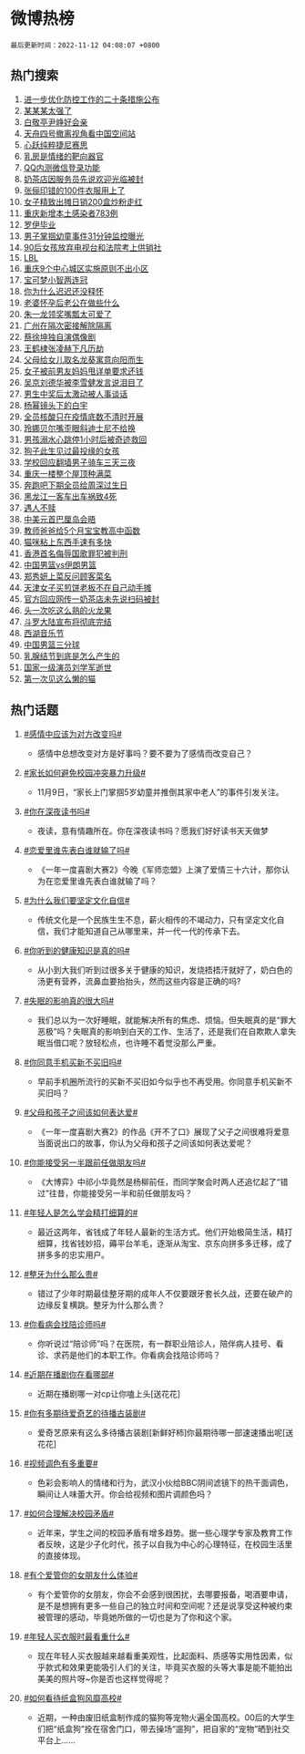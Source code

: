 # 微博热榜

`最后更新时间：2022-11-12 04:08:07 +0800`

## 热门搜索

1. [进一步优化防控工作的二十条措施公布](https://m.weibo.cn/search?containerid=100103type%3D1%26t%3D10%26q%3D%23%E8%BF%9B%E4%B8%80%E6%AD%A5%E4%BC%98%E5%8C%96%E9%98%B2%E6%8E%A7%E5%B7%A5%E4%BD%9C%E7%9A%84%E4%BA%8C%E5%8D%81%E6%9D%A1%E6%8E%AA%E6%96%BD%E5%85%AC%E5%B8%83%23&stream_entry_id=51&isnewpage=1&extparam=seat%3D1%26c_type%3D51%26filter_type%3Drealtimehot%26pos%3D0%26cate%3D10103%26dgr%3D0%26display_time%3D1668197285%26pre_seqid%3D1668197285807024153131&luicode=10000011&lfid=106003type%253D25%2526t%253D3%2526disable_hot%253D1%2526filter_type%253Drealtimehot)
1. [某某某太强了](https://m.weibo.cn/search?containerid=100103type%3D1%26t%3D10%26q%3D%23%E6%9F%90%E6%9F%90%E6%9F%90%E5%A4%AA%E5%BC%BA%E4%BA%86%23&stream_entry_id=31&isnewpage=1&extparam=seat%3D1%26realpos%3D1%26filter_type%3Drealtimehot%26pos%3D0%26c_type%3D31%26flag%3D2%26dgr%3D0%26q%3D%2523%25E6%259F%2590%25E6%259F%2590%25E6%259F%2590%25E5%25A4%25AA%25E5%25BC%25BA%25E4%25BA%2586%2523%26band_rank%3D1%26cate%3D5001%26lcate%3D5001%26display_time%3D1668197285%26pre_seqid%3D1668197285807024153131&luicode=10000011&lfid=106003type%253D25%2526t%253D3%2526disable_hot%253D1%2526filter_type%253Drealtimehot)
1. [白敬亭尹峥好会亲](https://m.weibo.cn/search?containerid=100103type%3D1%26t%3D10%26q%3D%23%E7%99%BD%E6%95%AC%E4%BA%AD%E5%B0%B9%E5%B3%A5%E5%A5%BD%E4%BC%9A%E4%BA%B2%23&stream_entry_id=31&isnewpage=1&extparam=seat%3D1%26realpos%3D2%26filter_type%3Drealtimehot%26pos%3D1%26c_type%3D31%26flag%3D0%26dgr%3D0%26q%3D%2523%25E7%2599%25BD%25E6%2595%25AC%25E4%25BA%25AD%25E5%25B0%25B9%25E5%25B3%25A5%25E5%25A5%25BD%25E4%25BC%259A%25E4%25BA%25B2%2523%26band_rank%3D2%26cate%3D5001%26lcate%3D5001%26display_time%3D1668197285%26pre_seqid%3D1668197285807024153131&luicode=10000011&lfid=106003type%253D25%2526t%253D3%2526disable_hot%253D1%2526filter_type%253Drealtimehot)
1. [天舟四号撤离视角看中国空间站](https://m.weibo.cn/search?containerid=100103type%3D1%26t%3D10%26q%3D%23%E5%A4%A9%E8%88%9F%E5%9B%9B%E5%8F%B7%E6%92%A4%E7%A6%BB%E8%A7%86%E8%A7%92%E7%9C%8B%E4%B8%AD%E5%9B%BD%E7%A9%BA%E9%97%B4%E7%AB%99%23&stream_entry_id=31&isnewpage=1&extparam=seat%3D1%26realpos%3D3%26filter_type%3Drealtimehot%26pos%3D2%26c_type%3D31%26flag%3D0%26dgr%3D0%26q%3D%2523%25E5%25A4%25A9%25E8%2588%259F%25E5%259B%259B%25E5%258F%25B7%25E6%2592%25A4%25E7%25A6%25BB%25E8%25A7%2586%25E8%25A7%2592%25E7%259C%258B%25E4%25B8%25AD%25E5%259B%25BD%25E7%25A9%25BA%25E9%2597%25B4%25E7%25AB%2599%2523%26band_rank%3D3%26cate%3D5001%26lcate%3D5001%26display_time%3D1668197285%26pre_seqid%3D1668197285807024153131&luicode=10000011&lfid=106003type%253D25%2526t%253D3%2526disable_hot%253D1%2526filter_type%253Drealtimehot)
1. [心跃纯粹捷尼赛思](https://m.weibo.cn/search?containerid=100103type%3D1%26t%3D10%26q%3D%23%E5%BF%83%E8%B7%83%E7%BA%AF%E7%B2%B9%E6%8D%B7%E5%B0%BC%E8%B5%9B%E6%80%9D%23&stream_entry_id=31&isnewpage=1&extparam=seat%3D1%26filter_type%3Drealtimehot%26topic_ad%3D1%26pos%3D3%26c_type%3D31%26dgr%3D0%26adid%3D171884%26q%3D%2523%25E5%25BF%2583%25E8%25B7%2583%25E7%25BA%25AF%25E7%25B2%25B9%25E6%258D%25B7%25E5%25B0%25BC%25E8%25B5%259B%25E6%2580%259D%2523%26band_rank%3D4%26cate%3D5001%26lcate%3D5001%26display_time%3D1668197285%26pre_seqid%3D1668197285807024153131&luicode=10000011&lfid=106003type%253D25%2526t%253D3%2526disable_hot%253D1%2526filter_type%253Drealtimehot)
1. [乳房是情绪的靶向器官](https://m.weibo.cn/search?containerid=100103type%3D1%26t%3D10%26q%3D%23%E4%B9%B3%E6%88%BF%E6%98%AF%E6%83%85%E7%BB%AA%E7%9A%84%E9%9D%B6%E5%90%91%E5%99%A8%E5%AE%98%23&stream_entry_id=31&isnewpage=1&extparam=seat%3D1%26realpos%3D4%26filter_type%3Drealtimehot%26pos%3D4%26c_type%3D31%26flag%3D0%26dgr%3D0%26q%3D%2523%25E4%25B9%25B3%25E6%2588%25BF%25E6%2598%25AF%25E6%2583%2585%25E7%25BB%25AA%25E7%259A%2584%25E9%259D%25B6%25E5%2590%2591%25E5%2599%25A8%25E5%25AE%2598%2523%26band_rank%3D4%26cate%3D5001%26lcate%3D5001%26display_time%3D1668197285%26pre_seqid%3D1668197285807024153131&luicode=10000011&lfid=106003type%253D25%2526t%253D3%2526disable_hot%253D1%2526filter_type%253Drealtimehot)
1. [QQ内测微信登录功能](https://m.weibo.cn/search?containerid=100103type%3D1%26t%3D10%26q%3D%23QQ%E5%86%85%E6%B5%8B%E5%BE%AE%E4%BF%A1%E7%99%BB%E5%BD%95%E5%8A%9F%E8%83%BD%23&stream_entry_id=31&isnewpage=1&extparam=seat%3D1%26realpos%3D5%26filter_type%3Drealtimehot%26pos%3D5%26c_type%3D31%26flag%3D0%26dgr%3D0%26q%3D%2523QQ%25E5%2586%2585%25E6%25B5%258B%25E5%25BE%25AE%25E4%25BF%25A1%25E7%2599%25BB%25E5%25BD%2595%25E5%258A%259F%25E8%2583%25BD%2523%26band_rank%3D5%26cate%3D5001%26lcate%3D5001%26display_time%3D1668197285%26pre_seqid%3D1668197285807024153131&luicode=10000011&lfid=106003type%253D25%2526t%253D3%2526disable_hot%253D1%2526filter_type%253Drealtimehot)
1. [奶茶店因服务员先说欢迎光临被封](https://m.weibo.cn/search?containerid=100103type%3D1%26t%3D10%26q%3D%23%E5%A5%B6%E8%8C%B6%E5%BA%97%E5%9B%A0%E6%9C%8D%E5%8A%A1%E5%91%98%E5%85%88%E8%AF%B4%E6%AC%A2%E8%BF%8E%E5%85%89%E4%B8%B4%E8%A2%AB%E5%B0%81%23&stream_entry_id=31&isnewpage=1&extparam=seat%3D1%26realpos%3D6%26filter_type%3Drealtimehot%26pos%3D6%26c_type%3D31%26flag%3D16%26dgr%3D0%26q%3D%2523%25E5%25A5%25B6%25E8%258C%25B6%25E5%25BA%2597%25E5%259B%25A0%25E6%259C%258D%25E5%258A%25A1%25E5%2591%2598%25E5%2585%2588%25E8%25AF%25B4%25E6%25AC%25A2%25E8%25BF%258E%25E5%2585%2589%25E4%25B8%25B4%25E8%25A2%25AB%25E5%25B0%2581%2523%26band_rank%3D6%26cate%3D5001%26lcate%3D5001%26display_time%3D1668197285%26pre_seqid%3D1668197285807024153131&luicode=10000011&lfid=106003type%253D25%2526t%253D3%2526disable_hot%253D1%2526filter_type%253Drealtimehot)
1. [张俪印错的100件衣服用上了](https://m.weibo.cn/search?containerid=100103type%3D1%26t%3D10%26q%3D%23%E5%BC%A0%E4%BF%AA%E5%8D%B0%E9%94%99%E7%9A%84100%E4%BB%B6%E8%A1%A3%E6%9C%8D%E7%94%A8%E4%B8%8A%E4%BA%86%23&stream_entry_id=31&isnewpage=1&extparam=seat%3D1%26realpos%3D7%26filter_type%3Drealtimehot%26pos%3D7%26c_type%3D31%26flag%3D0%26dgr%3D0%26q%3D%2523%25E5%25BC%25A0%25E4%25BF%25AA%25E5%258D%25B0%25E9%2594%2599%25E7%259A%2584100%25E4%25BB%25B6%25E8%25A1%25A3%25E6%259C%258D%25E7%2594%25A8%25E4%25B8%258A%25E4%25BA%2586%2523%26band_rank%3D7%26cate%3D5001%26lcate%3D5001%26display_time%3D1668197285%26pre_seqid%3D1668197285807024153131&luicode=10000011&lfid=106003type%253D25%2526t%253D3%2526disable_hot%253D1%2526filter_type%253Drealtimehot)
1. [女子精致出摊日销200盒炒粉走红](https://m.weibo.cn/search?containerid=100103type%3D1%26t%3D10%26q%3D%23%E5%A5%B3%E5%AD%90%E7%B2%BE%E8%87%B4%E5%87%BA%E6%91%8A%E6%97%A5%E9%94%80200%E7%9B%92%E7%82%92%E7%B2%89%E8%B5%B0%E7%BA%A2%23&stream_entry_id=31&isnewpage=1&extparam=seat%3D1%26realpos%3D8%26filter_type%3Drealtimehot%26pos%3D8%26c_type%3D31%26flag%3D0%26dgr%3D0%26q%3D%2523%25E5%25A5%25B3%25E5%25AD%2590%25E7%25B2%25BE%25E8%2587%25B4%25E5%2587%25BA%25E6%2591%258A%25E6%2597%25A5%25E9%2594%2580200%25E7%259B%2592%25E7%2582%2592%25E7%25B2%2589%25E8%25B5%25B0%25E7%25BA%25A2%2523%26band_rank%3D8%26cate%3D5001%26lcate%3D5001%26display_time%3D1668197285%26pre_seqid%3D1668197285807024153131&luicode=10000011&lfid=106003type%253D25%2526t%253D3%2526disable_hot%253D1%2526filter_type%253Drealtimehot)
1. [重庆新增本土感染者783例](https://m.weibo.cn/search?containerid=100103type%3D1%26t%3D10%26q%3D%23%E9%87%8D%E5%BA%86%E6%96%B0%E5%A2%9E%E6%9C%AC%E5%9C%9F%E6%84%9F%E6%9F%93%E8%80%85783%E4%BE%8B%23&stream_entry_id=31&isnewpage=1&extparam=seat%3D1%26realpos%3D9%26filter_type%3Drealtimehot%26pos%3D9%26c_type%3D31%26flag%3D0%26dgr%3D0%26q%3D%2523%25E9%2587%258D%25E5%25BA%2586%25E6%2596%25B0%25E5%25A2%259E%25E6%259C%25AC%25E5%259C%259F%25E6%2584%259F%25E6%259F%2593%25E8%2580%2585783%25E4%25BE%258B%2523%26band_rank%3D9%26cate%3D5001%26lcate%3D5001%26display_time%3D1668197285%26pre_seqid%3D1668197285807024153131&luicode=10000011&lfid=106003type%253D25%2526t%253D3%2526disable_hot%253D1%2526filter_type%253Drealtimehot)
1. [罗伊毕业](https://m.weibo.cn/search?containerid=100103type%3D1%26t%3D10%26q%3D%E7%BD%97%E4%BC%8A%E6%AF%95%E4%B8%9A&stream_entry_id=31&isnewpage=1&extparam=seat%3D1%26realpos%3D10%26filter_type%3Drealtimehot%26pos%3D10%26c_type%3D31%26flag%3D0%26dgr%3D0%26q%3D%25E7%25BD%2597%25E4%25BC%258A%25E6%25AF%2595%25E4%25B8%259A%26band_rank%3D10%26cate%3D5001%26lcate%3D5001%26display_time%3D1668197285%26pre_seqid%3D1668197285807024153131&luicode=10000011&lfid=106003type%253D25%2526t%253D3%2526disable_hot%253D1%2526filter_type%253Drealtimehot)
1. [男子掌掴幼童事件31分钟监控曝光](https://m.weibo.cn/search?containerid=100103type%3D1%26t%3D10%26q%3D%23%E7%94%B7%E5%AD%90%E6%8E%8C%E6%8E%B4%E5%B9%BC%E7%AB%A5%E4%BA%8B%E4%BB%B631%E5%88%86%E9%92%9F%E7%9B%91%E6%8E%A7%E6%9B%9D%E5%85%89%23&stream_entry_id=31&isnewpage=1&extparam=seat%3D1%26realpos%3D11%26filter_type%3Drealtimehot%26pos%3D11%26c_type%3D31%26flag%3D0%26dgr%3D0%26q%3D%2523%25E7%2594%25B7%25E5%25AD%2590%25E6%258E%258C%25E6%258E%25B4%25E5%25B9%25BC%25E7%25AB%25A5%25E4%25BA%258B%25E4%25BB%25B631%25E5%2588%2586%25E9%2592%259F%25E7%259B%2591%25E6%258E%25A7%25E6%259B%259D%25E5%2585%2589%2523%26band_rank%3D11%26cate%3D5001%26lcate%3D5001%26display_time%3D1668197285%26pre_seqid%3D1668197285807024153131&luicode=10000011&lfid=106003type%253D25%2526t%253D3%2526disable_hot%253D1%2526filter_type%253Drealtimehot)
1. [90后女孩放弃电视台和法院考上供销社](https://m.weibo.cn/search?containerid=100103type%3D1%26t%3D10%26q%3D%2390%E5%90%8E%E5%A5%B3%E5%AD%A9%E6%94%BE%E5%BC%83%E7%94%B5%E8%A7%86%E5%8F%B0%E5%92%8C%E6%B3%95%E9%99%A2%E8%80%83%E4%B8%8A%E4%BE%9B%E9%94%80%E7%A4%BE%23&stream_entry_id=31&isnewpage=1&extparam=seat%3D1%26realpos%3D12%26filter_type%3Drealtimehot%26pos%3D12%26c_type%3D31%26flag%3D1%26dgr%3D0%26q%3D%252390%25E5%2590%258E%25E5%25A5%25B3%25E5%25AD%25A9%25E6%2594%25BE%25E5%25BC%2583%25E7%2594%25B5%25E8%25A7%2586%25E5%258F%25B0%25E5%2592%258C%25E6%25B3%2595%25E9%2599%25A2%25E8%2580%2583%25E4%25B8%258A%25E4%25BE%259B%25E9%2594%2580%25E7%25A4%25BE%2523%26band_rank%3D12%26cate%3D5001%26lcate%3D5001%26display_time%3D1668197285%26pre_seqid%3D1668197285807024153131&luicode=10000011&lfid=106003type%253D25%2526t%253D3%2526disable_hot%253D1%2526filter_type%253Drealtimehot)
1. [LBL](https://m.weibo.cn/search?containerid=100103type%3D1%26t%3D10%26q%3D%23LBL%23&stream_entry_id=31&isnewpage=1&extparam=seat%3D1%26realpos%3D13%26filter_type%3Drealtimehot%26pos%3D13%26c_type%3D31%26flag%3D1%26dgr%3D0%26q%3D%2523LBL%2523%26band_rank%3D13%26cate%3D5001%26lcate%3D5001%26display_time%3D1668197285%26pre_seqid%3D1668197285807024153131&luicode=10000011&lfid=106003type%253D25%2526t%253D3%2526disable_hot%253D1%2526filter_type%253Drealtimehot)
1. [重庆9个中心城区实施原则不出小区](https://m.weibo.cn/search?containerid=100103type%3D1%26t%3D10%26q%3D%23%E9%87%8D%E5%BA%869%E4%B8%AA%E4%B8%AD%E5%BF%83%E5%9F%8E%E5%8C%BA%E5%AE%9E%E6%96%BD%E5%8E%9F%E5%88%99%E4%B8%8D%E5%87%BA%E5%B0%8F%E5%8C%BA%23&stream_entry_id=31&isnewpage=1&extparam=seat%3D1%26realpos%3D14%26filter_type%3Drealtimehot%26pos%3D14%26c_type%3D31%26flag%3D0%26dgr%3D0%26q%3D%2523%25E9%2587%258D%25E5%25BA%25869%25E4%25B8%25AA%25E4%25B8%25AD%25E5%25BF%2583%25E5%259F%258E%25E5%258C%25BA%25E5%25AE%259E%25E6%2596%25BD%25E5%258E%259F%25E5%2588%2599%25E4%25B8%258D%25E5%2587%25BA%25E5%25B0%258F%25E5%258C%25BA%2523%26band_rank%3D14%26cate%3D5001%26lcate%3D5001%26display_time%3D1668197285%26pre_seqid%3D1668197285807024153131&luicode=10000011&lfid=106003type%253D25%2526t%253D3%2526disable_hot%253D1%2526filter_type%253Drealtimehot)
1. [宝可梦小智两连冠](https://m.weibo.cn/search?containerid=100103type%3D1%26t%3D10%26q%3D%23%E5%AE%9D%E5%8F%AF%E6%A2%A6%E5%B0%8F%E6%99%BA%E4%B8%A4%E8%BF%9E%E5%86%A0%23&stream_entry_id=31&isnewpage=1&extparam=seat%3D1%26realpos%3D15%26filter_type%3Drealtimehot%26pos%3D15%26c_type%3D31%26flag%3D0%26dgr%3D0%26q%3D%2523%25E5%25AE%259D%25E5%258F%25AF%25E6%25A2%25A6%25E5%25B0%258F%25E6%2599%25BA%25E4%25B8%25A4%25E8%25BF%259E%25E5%2586%25A0%2523%26band_rank%3D15%26cate%3D5001%26lcate%3D5001%26display_time%3D1668197285%26pre_seqid%3D1668197285807024153131&luicode=10000011&lfid=106003type%253D25%2526t%253D3%2526disable_hot%253D1%2526filter_type%253Drealtimehot)
1. [你为什么迟迟还没释怀](https://m.weibo.cn/search?containerid=100103type%3D1%26t%3D10%26q%3D%23%E4%BD%A0%E4%B8%BA%E4%BB%80%E4%B9%88%E8%BF%9F%E8%BF%9F%E8%BF%98%E6%B2%A1%E9%87%8A%E6%80%80%23&stream_entry_id=31&isnewpage=1&extparam=seat%3D1%26realpos%3D16%26filter_type%3Drealtimehot%26pos%3D16%26c_type%3D31%26flag%3D0%26dgr%3D0%26q%3D%2523%25E4%25BD%25A0%25E4%25B8%25BA%25E4%25BB%2580%25E4%25B9%2588%25E8%25BF%259F%25E8%25BF%259F%25E8%25BF%2598%25E6%25B2%25A1%25E9%2587%258A%25E6%2580%2580%2523%26band_rank%3D16%26cate%3D5001%26lcate%3D5001%26display_time%3D1668197285%26pre_seqid%3D1668197285807024153131&luicode=10000011&lfid=106003type%253D25%2526t%253D3%2526disable_hot%253D1%2526filter_type%253Drealtimehot)
1. [老婆怀孕后老公在做些什么](https://m.weibo.cn/search?containerid=100103type%3D1%26t%3D10%26q%3D%23%E8%80%81%E5%A9%86%E6%80%80%E5%AD%95%E5%90%8E%E8%80%81%E5%85%AC%E5%9C%A8%E5%81%9A%E4%BA%9B%E4%BB%80%E4%B9%88%23&stream_entry_id=31&isnewpage=1&extparam=seat%3D1%26realpos%3D17%26filter_type%3Drealtimehot%26pos%3D17%26c_type%3D31%26flag%3D0%26dgr%3D0%26q%3D%2523%25E8%2580%2581%25E5%25A9%2586%25E6%2580%2580%25E5%25AD%2595%25E5%2590%258E%25E8%2580%2581%25E5%2585%25AC%25E5%259C%25A8%25E5%2581%259A%25E4%25BA%259B%25E4%25BB%2580%25E4%25B9%2588%2523%26band_rank%3D17%26cate%3D5001%26lcate%3D5001%26display_time%3D1668197285%26pre_seqid%3D1668197285807024153131&luicode=10000011&lfid=106003type%253D25%2526t%253D3%2526disable_hot%253D1%2526filter_type%253Drealtimehot)
1. [朱一龙领奖嘴瓢太可爱了](https://m.weibo.cn/search?containerid=100103type%3D1%26t%3D10%26q%3D%23%E6%9C%B1%E4%B8%80%E9%BE%99%E9%A2%86%E5%A5%96%E5%98%B4%E7%93%A2%E5%A4%AA%E5%8F%AF%E7%88%B1%E4%BA%86%23&stream_entry_id=31&isnewpage=1&extparam=seat%3D1%26realpos%3D18%26filter_type%3Drealtimehot%26pos%3D18%26c_type%3D31%26flag%3D0%26dgr%3D0%26q%3D%2523%25E6%259C%25B1%25E4%25B8%2580%25E9%25BE%2599%25E9%25A2%2586%25E5%25A5%2596%25E5%2598%25B4%25E7%2593%25A2%25E5%25A4%25AA%25E5%258F%25AF%25E7%2588%25B1%25E4%25BA%2586%2523%26band_rank%3D18%26cate%3D5001%26lcate%3D5001%26display_time%3D1668197285%26pre_seqid%3D1668197285807024153131&luicode=10000011&lfid=106003type%253D25%2526t%253D3%2526disable_hot%253D1%2526filter_type%253Drealtimehot)
1. [广州在隔次密接解除隔离](https://m.weibo.cn/search?containerid=100103type%3D1%26t%3D10%26q%3D%23%E5%B9%BF%E5%B7%9E%E5%9C%A8%E9%9A%94%E6%AC%A1%E5%AF%86%E6%8E%A5%E8%A7%A3%E9%99%A4%E9%9A%94%E7%A6%BB%23&stream_entry_id=31&isnewpage=1&extparam=seat%3D1%26realpos%3D19%26filter_type%3Drealtimehot%26pos%3D19%26c_type%3D31%26flag%3D0%26dgr%3D0%26q%3D%2523%25E5%25B9%25BF%25E5%25B7%259E%25E5%259C%25A8%25E9%259A%2594%25E6%25AC%25A1%25E5%25AF%2586%25E6%258E%25A5%25E8%25A7%25A3%25E9%2599%25A4%25E9%259A%2594%25E7%25A6%25BB%2523%26band_rank%3D19%26cate%3D5001%26lcate%3D5001%26display_time%3D1668197285%26pre_seqid%3D1668197285807024153131&luicode=10000011&lfid=106003type%253D25%2526t%253D3%2526disable_hot%253D1%2526filter_type%253Drealtimehot)
1. [蔡徐坤独自演偶像剧](https://m.weibo.cn/search?containerid=100103type%3D1%26t%3D10%26q%3D%23%E8%94%A1%E5%BE%90%E5%9D%A4%E7%8B%AC%E8%87%AA%E6%BC%94%E5%81%B6%E5%83%8F%E5%89%A7%23&stream_entry_id=31&isnewpage=1&extparam=seat%3D1%26realpos%3D20%26filter_type%3Drealtimehot%26pos%3D20%26c_type%3D31%26flag%3D0%26dgr%3D0%26q%3D%2523%25E8%2594%25A1%25E5%25BE%2590%25E5%259D%25A4%25E7%258B%25AC%25E8%2587%25AA%25E6%25BC%2594%25E5%2581%25B6%25E5%2583%258F%25E5%2589%25A7%2523%26band_rank%3D20%26cate%3D5001%26lcate%3D5001%26display_time%3D1668197285%26pre_seqid%3D1668197285807024153131&luicode=10000011&lfid=106003type%253D25%2526t%253D3%2526disable_hot%253D1%2526filter_type%253Drealtimehot)
1. [王鹤棣张凌赫下凡历劫](https://m.weibo.cn/search?containerid=100103type%3D1%26t%3D10%26q%3D%23%E7%8E%8B%E9%B9%A4%E6%A3%A3%E5%BC%A0%E5%87%8C%E8%B5%AB%E4%B8%8B%E5%87%A1%E5%8E%86%E5%8A%AB%23&stream_entry_id=31&isnewpage=1&extparam=seat%3D1%26realpos%3D21%26filter_type%3Drealtimehot%26pos%3D21%26c_type%3D31%26flag%3D0%26dgr%3D0%26q%3D%2523%25E7%258E%258B%25E9%25B9%25A4%25E6%25A3%25A3%25E5%25BC%25A0%25E5%2587%258C%25E8%25B5%25AB%25E4%25B8%258B%25E5%2587%25A1%25E5%258E%2586%25E5%258A%25AB%2523%26band_rank%3D21%26cate%3D5001%26lcate%3D5001%26display_time%3D1668197285%26pre_seqid%3D1668197285807024153131&luicode=10000011&lfid=106003type%253D25%2526t%253D3%2526disable_hot%253D1%2526filter_type%253Drealtimehot)
1. [父母给女儿取名龙葵寓意向阳而生](https://m.weibo.cn/search?containerid=100103type%3D1%26t%3D10%26q%3D%23%E7%88%B6%E6%AF%8D%E7%BB%99%E5%A5%B3%E5%84%BF%E5%8F%96%E5%90%8D%E9%BE%99%E8%91%B5%E5%AF%93%E6%84%8F%E5%90%91%E9%98%B3%E8%80%8C%E7%94%9F%23&stream_entry_id=31&isnewpage=1&extparam=seat%3D1%26realpos%3D22%26filter_type%3Drealtimehot%26pos%3D22%26c_type%3D31%26flag%3D0%26dgr%3D0%26q%3D%2523%25E7%2588%25B6%25E6%25AF%258D%25E7%25BB%2599%25E5%25A5%25B3%25E5%2584%25BF%25E5%258F%2596%25E5%2590%258D%25E9%25BE%2599%25E8%2591%25B5%25E5%25AF%2593%25E6%2584%258F%25E5%2590%2591%25E9%2598%25B3%25E8%2580%258C%25E7%2594%259F%2523%26band_rank%3D22%26cate%3D5001%26lcate%3D5001%26display_time%3D1668197285%26pre_seqid%3D1668197285807024153131&luicode=10000011&lfid=106003type%253D25%2526t%253D3%2526disable_hot%253D1%2526filter_type%253Drealtimehot)
1. [女子被前男友妈妈甩详单要求还钱](https://m.weibo.cn/search?containerid=100103type%3D1%26t%3D10%26q%3D%23%E5%A5%B3%E5%AD%90%E8%A2%AB%E5%89%8D%E7%94%B7%E5%8F%8B%E5%A6%88%E5%A6%88%E7%94%A9%E8%AF%A6%E5%8D%95%E8%A6%81%E6%B1%82%E8%BF%98%E9%92%B1%23&stream_entry_id=31&isnewpage=1&extparam=seat%3D1%26realpos%3D23%26filter_type%3Drealtimehot%26pos%3D23%26c_type%3D31%26flag%3D0%26dgr%3D0%26q%3D%2523%25E5%25A5%25B3%25E5%25AD%2590%25E8%25A2%25AB%25E5%2589%258D%25E7%2594%25B7%25E5%258F%258B%25E5%25A6%2588%25E5%25A6%2588%25E7%2594%25A9%25E8%25AF%25A6%25E5%258D%2595%25E8%25A6%2581%25E6%25B1%2582%25E8%25BF%2598%25E9%2592%25B1%2523%26band_rank%3D23%26cate%3D5001%26lcate%3D5001%26display_time%3D1668197285%26pre_seqid%3D1668197285807024153131&luicode=10000011&lfid=106003type%253D25%2526t%253D3%2526disable_hot%253D1%2526filter_type%253Drealtimehot)
1. [吴京刘德华被李雪健发言说泪目了](https://m.weibo.cn/search?containerid=100103type%3D1%26t%3D10%26q%3D%23%E5%90%B4%E4%BA%AC%E5%88%98%E5%BE%B7%E5%8D%8E%E8%A2%AB%E6%9D%8E%E9%9B%AA%E5%81%A5%E5%8F%91%E8%A8%80%E8%AF%B4%E6%B3%AA%E7%9B%AE%E4%BA%86%23&stream_entry_id=31&isnewpage=1&extparam=seat%3D1%26realpos%3D24%26filter_type%3Drealtimehot%26pos%3D24%26c_type%3D31%26flag%3D0%26dgr%3D0%26q%3D%2523%25E5%2590%25B4%25E4%25BA%25AC%25E5%2588%2598%25E5%25BE%25B7%25E5%258D%258E%25E8%25A2%25AB%25E6%259D%258E%25E9%259B%25AA%25E5%2581%25A5%25E5%258F%2591%25E8%25A8%2580%25E8%25AF%25B4%25E6%25B3%25AA%25E7%259B%25AE%25E4%25BA%2586%2523%26band_rank%3D24%26cate%3D5001%26lcate%3D5001%26display_time%3D1668197285%26pre_seqid%3D1668197285807024153131&luicode=10000011&lfid=106003type%253D25%2526t%253D3%2526disable_hot%253D1%2526filter_type%253Drealtimehot)
1. [男生中奖后太激动被人事谈话](https://m.weibo.cn/search?containerid=100103type%3D1%26t%3D10%26q%3D%23%E7%94%B7%E7%94%9F%E4%B8%AD%E5%A5%96%E5%90%8E%E5%A4%AA%E6%BF%80%E5%8A%A8%E8%A2%AB%E4%BA%BA%E4%BA%8B%E8%B0%88%E8%AF%9D%23&stream_entry_id=31&isnewpage=1&extparam=seat%3D1%26realpos%3D25%26filter_type%3Drealtimehot%26pos%3D25%26c_type%3D31%26flag%3D0%26dgr%3D0%26q%3D%2523%25E7%2594%25B7%25E7%2594%259F%25E4%25B8%25AD%25E5%25A5%2596%25E5%2590%258E%25E5%25A4%25AA%25E6%25BF%2580%25E5%258A%25A8%25E8%25A2%25AB%25E4%25BA%25BA%25E4%25BA%258B%25E8%25B0%2588%25E8%25AF%259D%2523%26band_rank%3D25%26cate%3D5001%26lcate%3D5001%26display_time%3D1668197285%26pre_seqid%3D1668197285807024153131&luicode=10000011&lfid=106003type%253D25%2526t%253D3%2526disable_hot%253D1%2526filter_type%253Drealtimehot)
1. [杨幂镜头下的白宇](https://m.weibo.cn/search?containerid=100103type%3D1%26t%3D10%26q%3D%23%E6%9D%A8%E5%B9%82%E9%95%9C%E5%A4%B4%E4%B8%8B%E7%9A%84%E7%99%BD%E5%AE%87%23&stream_entry_id=31&isnewpage=1&extparam=seat%3D1%26realpos%3D26%26filter_type%3Drealtimehot%26pos%3D26%26c_type%3D31%26flag%3D0%26dgr%3D0%26q%3D%2523%25E6%259D%25A8%25E5%25B9%2582%25E9%2595%259C%25E5%25A4%25B4%25E4%25B8%258B%25E7%259A%2584%25E7%2599%25BD%25E5%25AE%2587%2523%26band_rank%3D26%26cate%3D5001%26lcate%3D5001%26display_time%3D1668197285%26pre_seqid%3D1668197285807024153131&luicode=10000011&lfid=106003type%253D25%2526t%253D3%2526disable_hot%253D1%2526filter_type%253Drealtimehot)
1. [全员核酸只在疫情底数不清时开展](https://m.weibo.cn/search?containerid=100103type%3D1%26t%3D10%26q%3D%23%E5%85%A8%E5%91%98%E6%A0%B8%E9%85%B8%E5%8F%AA%E5%9C%A8%E7%96%AB%E6%83%85%E5%BA%95%E6%95%B0%E4%B8%8D%E6%B8%85%E6%97%B6%E5%BC%80%E5%B1%95%23&stream_entry_id=31&isnewpage=1&extparam=seat%3D1%26realpos%3D27%26filter_type%3Drealtimehot%26pos%3D27%26c_type%3D31%26flag%3D0%26dgr%3D0%26q%3D%2523%25E5%2585%25A8%25E5%2591%2598%25E6%25A0%25B8%25E9%2585%25B8%25E5%258F%25AA%25E5%259C%25A8%25E7%2596%25AB%25E6%2583%2585%25E5%25BA%2595%25E6%2595%25B0%25E4%25B8%258D%25E6%25B8%2585%25E6%2597%25B6%25E5%25BC%2580%25E5%25B1%2595%2523%26band_rank%3D27%26cate%3D5001%26lcate%3D5001%26display_time%3D1668197285%26pre_seqid%3D1668197285807024153131&luicode=10000011&lfid=106003type%253D25%2526t%253D3%2526disable_hot%253D1%2526filter_type%253Drealtimehot)
1. [玲娜贝尔嘴歪眼斜迪士尼不给换](https://m.weibo.cn/search?containerid=100103type%3D1%26t%3D10%26q%3D%23%E7%8E%B2%E5%A8%9C%E8%B4%9D%E5%B0%94%E5%98%B4%E6%AD%AA%E7%9C%BC%E6%96%9C%E8%BF%AA%E5%A3%AB%E5%B0%BC%E4%B8%8D%E7%BB%99%E6%8D%A2%23&stream_entry_id=31&isnewpage=1&extparam=seat%3D1%26realpos%3D28%26filter_type%3Drealtimehot%26pos%3D28%26c_type%3D31%26flag%3D0%26dgr%3D0%26q%3D%2523%25E7%258E%25B2%25E5%25A8%259C%25E8%25B4%259D%25E5%25B0%2594%25E5%2598%25B4%25E6%25AD%25AA%25E7%259C%25BC%25E6%2596%259C%25E8%25BF%25AA%25E5%25A3%25AB%25E5%25B0%25BC%25E4%25B8%258D%25E7%25BB%2599%25E6%258D%25A2%2523%26band_rank%3D28%26cate%3D5001%26lcate%3D5001%26display_time%3D1668197285%26pre_seqid%3D1668197285807024153131&luicode=10000011&lfid=106003type%253D25%2526t%253D3%2526disable_hot%253D1%2526filter_type%253Drealtimehot)
1. [男孩溺水心跳停1小时后被奇迹救回](https://m.weibo.cn/search?containerid=100103type%3D1%26t%3D10%26q%3D%23%E7%94%B7%E5%AD%A9%E6%BA%BA%E6%B0%B4%E5%BF%83%E8%B7%B3%E5%81%9C1%E5%B0%8F%E6%97%B6%E5%90%8E%E8%A2%AB%E5%A5%87%E8%BF%B9%E6%95%91%E5%9B%9E%23&stream_entry_id=31&isnewpage=1&extparam=seat%3D1%26realpos%3D29%26filter_type%3Drealtimehot%26pos%3D29%26c_type%3D31%26flag%3D0%26dgr%3D0%26q%3D%2523%25E7%2594%25B7%25E5%25AD%25A9%25E6%25BA%25BA%25E6%25B0%25B4%25E5%25BF%2583%25E8%25B7%25B3%25E5%2581%259C1%25E5%25B0%258F%25E6%2597%25B6%25E5%2590%258E%25E8%25A2%25AB%25E5%25A5%2587%25E8%25BF%25B9%25E6%2595%2591%25E5%259B%259E%2523%26band_rank%3D29%26cate%3D5001%26lcate%3D5001%26display_time%3D1668197285%26pre_seqid%3D1668197285807024153131&luicode=10000011&lfid=106003type%253D25%2526t%253D3%2526disable_hot%253D1%2526filter_type%253Drealtimehot)
1. [狗子此生见过最投缘的女孩](https://m.weibo.cn/search?containerid=100103type%3D1%26t%3D10%26q%3D%23%E7%8B%97%E5%AD%90%E6%AD%A4%E7%94%9F%E8%A7%81%E8%BF%87%E6%9C%80%E6%8A%95%E7%BC%98%E7%9A%84%E5%A5%B3%E5%AD%A9%23&stream_entry_id=31&isnewpage=1&extparam=seat%3D1%26realpos%3D30%26filter_type%3Drealtimehot%26pos%3D30%26c_type%3D31%26flag%3D0%26dgr%3D0%26q%3D%2523%25E7%258B%2597%25E5%25AD%2590%25E6%25AD%25A4%25E7%2594%259F%25E8%25A7%2581%25E8%25BF%2587%25E6%259C%2580%25E6%258A%2595%25E7%25BC%2598%25E7%259A%2584%25E5%25A5%25B3%25E5%25AD%25A9%2523%26band_rank%3D30%26cate%3D5001%26lcate%3D5001%26display_time%3D1668197285%26pre_seqid%3D1668197285807024153131&luicode=10000011&lfid=106003type%253D25%2526t%253D3%2526disable_hot%253D1%2526filter_type%253Drealtimehot)
1. [学校回应翻墙男子骑车三天三夜](https://m.weibo.cn/search?containerid=100103type%3D1%26t%3D10%26q%3D%23%E5%AD%A6%E6%A0%A1%E5%9B%9E%E5%BA%94%E7%BF%BB%E5%A2%99%E7%94%B7%E5%AD%90%E9%AA%91%E8%BD%A6%E4%B8%89%E5%A4%A9%E4%B8%89%E5%A4%9C%23&stream_entry_id=31&isnewpage=1&extparam=seat%3D1%26realpos%3D31%26filter_type%3Drealtimehot%26pos%3D31%26c_type%3D31%26flag%3D0%26dgr%3D0%26q%3D%2523%25E5%25AD%25A6%25E6%25A0%25A1%25E5%259B%259E%25E5%25BA%2594%25E7%25BF%25BB%25E5%25A2%2599%25E7%2594%25B7%25E5%25AD%2590%25E9%25AA%2591%25E8%25BD%25A6%25E4%25B8%2589%25E5%25A4%25A9%25E4%25B8%2589%25E5%25A4%259C%2523%26band_rank%3D31%26cate%3D5001%26lcate%3D5001%26display_time%3D1668197285%26pre_seqid%3D1668197285807024153131&luicode=10000011&lfid=106003type%253D25%2526t%253D3%2526disable_hot%253D1%2526filter_type%253Drealtimehot)
1. [重庆一楼整个屋顶种满菜](https://m.weibo.cn/search?containerid=100103type%3D1%26t%3D10%26q%3D%23%E9%87%8D%E5%BA%86%E4%B8%80%E6%A5%BC%E6%95%B4%E4%B8%AA%E5%B1%8B%E9%A1%B6%E7%A7%8D%E6%BB%A1%E8%8F%9C%23&stream_entry_id=31&isnewpage=1&extparam=seat%3D1%26realpos%3D32%26filter_type%3Drealtimehot%26pos%3D32%26c_type%3D31%26flag%3D1%26dgr%3D0%26q%3D%2523%25E9%2587%258D%25E5%25BA%2586%25E4%25B8%2580%25E6%25A5%25BC%25E6%2595%25B4%25E4%25B8%25AA%25E5%25B1%258B%25E9%25A1%25B6%25E7%25A7%258D%25E6%25BB%25A1%25E8%258F%259C%2523%26band_rank%3D32%26cate%3D5001%26lcate%3D5001%26display_time%3D1668197285%26pre_seqid%3D1668197285807024153131&luicode=10000011&lfid=106003type%253D25%2526t%253D3%2526disable_hot%253D1%2526filter_type%253Drealtimehot)
1. [奔跑吧下期全员给周深过生日](https://m.weibo.cn/search?containerid=100103type%3D1%26t%3D10%26q%3D%23%E5%A5%94%E8%B7%91%E5%90%A7%E4%B8%8B%E6%9C%9F%E5%85%A8%E5%91%98%E7%BB%99%E5%91%A8%E6%B7%B1%E8%BF%87%E7%94%9F%E6%97%A5%23&stream_entry_id=31&isnewpage=1&extparam=seat%3D1%26realpos%3D33%26filter_type%3Drealtimehot%26pos%3D33%26c_type%3D31%26flag%3D0%26dgr%3D0%26q%3D%2523%25E5%25A5%2594%25E8%25B7%2591%25E5%2590%25A7%25E4%25B8%258B%25E6%259C%259F%25E5%2585%25A8%25E5%2591%2598%25E7%25BB%2599%25E5%2591%25A8%25E6%25B7%25B1%25E8%25BF%2587%25E7%2594%259F%25E6%2597%25A5%2523%26band_rank%3D33%26cate%3D5001%26lcate%3D5001%26display_time%3D1668197285%26pre_seqid%3D1668197285807024153131&luicode=10000011&lfid=106003type%253D25%2526t%253D3%2526disable_hot%253D1%2526filter_type%253Drealtimehot)
1. [黑龙江一客车出车祸致4死](https://m.weibo.cn/search?containerid=100103type%3D1%26t%3D10%26q%3D%23%E9%BB%91%E9%BE%99%E6%B1%9F%E4%B8%80%E5%AE%A2%E8%BD%A6%E5%87%BA%E8%BD%A6%E7%A5%B8%E8%87%B44%E6%AD%BB%23&stream_entry_id=31&isnewpage=1&extparam=seat%3D1%26realpos%3D34%26filter_type%3Drealtimehot%26pos%3D34%26c_type%3D31%26flag%3D0%26dgr%3D0%26q%3D%2523%25E9%25BB%2591%25E9%25BE%2599%25E6%25B1%259F%25E4%25B8%2580%25E5%25AE%25A2%25E8%25BD%25A6%25E5%2587%25BA%25E8%25BD%25A6%25E7%25A5%25B8%25E8%2587%25B44%25E6%25AD%25BB%2523%26band_rank%3D34%26cate%3D5001%26lcate%3D5001%26display_time%3D1668197285%26pre_seqid%3D1668197285807024153131&luicode=10000011&lfid=106003type%253D25%2526t%253D3%2526disable_hot%253D1%2526filter_type%253Drealtimehot)
1. [遇人不赎](https://m.weibo.cn/search?containerid=100103type%3D1%26t%3D10%26q%3D%23%E9%81%87%E4%BA%BA%E4%B8%8D%E8%B5%8E%23&stream_entry_id=31&isnewpage=1&extparam=seat%3D1%26realpos%3D35%26filter_type%3Drealtimehot%26pos%3D35%26c_type%3D31%26flag%3D0%26dgr%3D0%26q%3D%2523%25E9%2581%2587%25E4%25BA%25BA%25E4%25B8%258D%25E8%25B5%258E%2523%26band_rank%3D35%26cate%3D5001%26lcate%3D5001%26display_time%3D1668197285%26pre_seqid%3D1668197285807024153131&luicode=10000011&lfid=106003type%253D25%2526t%253D3%2526disable_hot%253D1%2526filter_type%253Drealtimehot)
1. [中美元首巴厘岛会晤](https://m.weibo.cn/search?containerid=100103type%3D1%26t%3D10%26q%3D%23%E4%B8%AD%E7%BE%8E%E5%85%83%E9%A6%96%E5%B7%B4%E5%8E%98%E5%B2%9B%E4%BC%9A%E6%99%A4%23&stream_entry_id=31&isnewpage=1&extparam=seat%3D1%26realpos%3D36%26filter_type%3Drealtimehot%26pos%3D36%26c_type%3D31%26flag%3D0%26dgr%3D0%26q%3D%2523%25E4%25B8%25AD%25E7%25BE%258E%25E5%2585%2583%25E9%25A6%2596%25E5%25B7%25B4%25E5%258E%2598%25E5%25B2%259B%25E4%25BC%259A%25E6%2599%25A4%2523%26band_rank%3D36%26cate%3D5001%26lcate%3D5001%26display_time%3D1668197285%26pre_seqid%3D1668197285807024153131&luicode=10000011&lfid=106003type%253D25%2526t%253D3%2526disable_hot%253D1%2526filter_type%253Drealtimehot)
1. [教师爸爸给5个月宝宝教高中函数](https://m.weibo.cn/search?containerid=100103type%3D1%26t%3D10%26q%3D%23%E6%95%99%E5%B8%88%E7%88%B8%E7%88%B8%E7%BB%995%E4%B8%AA%E6%9C%88%E5%AE%9D%E5%AE%9D%E6%95%99%E9%AB%98%E4%B8%AD%E5%87%BD%E6%95%B0%23&stream_entry_id=31&isnewpage=1&extparam=seat%3D1%26realpos%3D37%26filter_type%3Drealtimehot%26pos%3D37%26c_type%3D31%26flag%3D0%26dgr%3D0%26q%3D%2523%25E6%2595%2599%25E5%25B8%2588%25E7%2588%25B8%25E7%2588%25B8%25E7%25BB%25995%25E4%25B8%25AA%25E6%259C%2588%25E5%25AE%259D%25E5%25AE%259D%25E6%2595%2599%25E9%25AB%2598%25E4%25B8%25AD%25E5%2587%25BD%25E6%2595%25B0%2523%26band_rank%3D37%26cate%3D5001%26lcate%3D5001%26display_time%3D1668197285%26pre_seqid%3D1668197285807024153131&luicode=10000011&lfid=106003type%253D25%2526t%253D3%2526disable_hot%253D1%2526filter_type%253Drealtimehot)
1. [猫咪粘上东西手速有多快](https://m.weibo.cn/search?containerid=100103type%3D1%26t%3D10%26q%3D%23%E7%8C%AB%E5%92%AA%E7%B2%98%E4%B8%8A%E4%B8%9C%E8%A5%BF%E6%89%8B%E9%80%9F%E6%9C%89%E5%A4%9A%E5%BF%AB%23&stream_entry_id=31&isnewpage=1&extparam=seat%3D1%26realpos%3D38%26filter_type%3Drealtimehot%26pos%3D38%26c_type%3D31%26flag%3D0%26dgr%3D0%26q%3D%2523%25E7%258C%25AB%25E5%2592%25AA%25E7%25B2%2598%25E4%25B8%258A%25E4%25B8%259C%25E8%25A5%25BF%25E6%2589%258B%25E9%2580%259F%25E6%259C%2589%25E5%25A4%259A%25E5%25BF%25AB%2523%26band_rank%3D38%26cate%3D5001%26lcate%3D5001%26display_time%3D1668197285%26pre_seqid%3D1668197285807024153131&luicode=10000011&lfid=106003type%253D25%2526t%253D3%2526disable_hot%253D1%2526filter_type%253Drealtimehot)
1. [香港首名侮辱国歌罪犯被判刑](https://m.weibo.cn/search?containerid=100103type%3D1%26t%3D10%26q%3D%23%E9%A6%99%E6%B8%AF%E9%A6%96%E5%90%8D%E4%BE%AE%E8%BE%B1%E5%9B%BD%E6%AD%8C%E7%BD%AA%E7%8A%AF%E8%A2%AB%E5%88%A4%E5%88%91%23&stream_entry_id=31&isnewpage=1&extparam=seat%3D1%26realpos%3D39%26filter_type%3Drealtimehot%26pos%3D39%26c_type%3D31%26flag%3D0%26dgr%3D0%26q%3D%2523%25E9%25A6%2599%25E6%25B8%25AF%25E9%25A6%2596%25E5%2590%258D%25E4%25BE%25AE%25E8%25BE%25B1%25E5%259B%25BD%25E6%25AD%258C%25E7%25BD%25AA%25E7%258A%25AF%25E8%25A2%25AB%25E5%2588%25A4%25E5%2588%2591%2523%26band_rank%3D39%26cate%3D5001%26lcate%3D5001%26display_time%3D1668197285%26pre_seqid%3D1668197285807024153131&luicode=10000011&lfid=106003type%253D25%2526t%253D3%2526disable_hot%253D1%2526filter_type%253Drealtimehot)
1. [中国男篮vs伊朗男篮](https://m.weibo.cn/search?containerid=100103type%3D1%26t%3D10%26q%3D%23%E4%B8%AD%E5%9B%BD%E7%94%B7%E7%AF%AEvs%E4%BC%8A%E6%9C%97%E7%94%B7%E7%AF%AE%23&stream_entry_id=31&isnewpage=1&extparam=seat%3D1%26realpos%3D40%26filter_type%3Drealtimehot%26pos%3D40%26c_type%3D31%26flag%3D0%26dgr%3D0%26q%3D%2523%25E4%25B8%25AD%25E5%259B%25BD%25E7%2594%25B7%25E7%25AF%25AEvs%25E4%25BC%258A%25E6%259C%2597%25E7%2594%25B7%25E7%25AF%25AE%2523%26band_rank%3D40%26cate%3D5001%26lcate%3D5001%26display_time%3D1668197285%26pre_seqid%3D1668197285807024153131&luicode=10000011&lfid=106003type%253D25%2526t%253D3%2526disable_hot%253D1%2526filter_type%253Drealtimehot)
1. [郑秀妍上菜反问顾客菜名](https://m.weibo.cn/search?containerid=100103type%3D1%26t%3D10%26q%3D%23%E9%83%91%E7%A7%80%E5%A6%8D%E4%B8%8A%E8%8F%9C%E5%8F%8D%E9%97%AE%E9%A1%BE%E5%AE%A2%E8%8F%9C%E5%90%8D%23&stream_entry_id=31&isnewpage=1&extparam=seat%3D1%26realpos%3D41%26filter_type%3Drealtimehot%26pos%3D41%26c_type%3D31%26flag%3D0%26dgr%3D0%26q%3D%2523%25E9%2583%2591%25E7%25A7%2580%25E5%25A6%258D%25E4%25B8%258A%25E8%258F%259C%25E5%258F%258D%25E9%2597%25AE%25E9%25A1%25BE%25E5%25AE%25A2%25E8%258F%259C%25E5%2590%258D%2523%26band_rank%3D41%26cate%3D5001%26lcate%3D5001%26display_time%3D1668197285%26pre_seqid%3D1668197285807024153131&luicode=10000011&lfid=106003type%253D25%2526t%253D3%2526disable_hot%253D1%2526filter_type%253Drealtimehot)
1. [天津女子买煎饼老板不在自己动手摊](https://m.weibo.cn/search?containerid=100103type%3D1%26t%3D10%26q%3D%23%E5%A4%A9%E6%B4%A5%E5%A5%B3%E5%AD%90%E4%B9%B0%E7%85%8E%E9%A5%BC%E8%80%81%E6%9D%BF%E4%B8%8D%E5%9C%A8%E8%87%AA%E5%B7%B1%E5%8A%A8%E6%89%8B%E6%91%8A%23&stream_entry_id=31&isnewpage=1&extparam=seat%3D1%26realpos%3D42%26filter_type%3Drealtimehot%26pos%3D42%26c_type%3D31%26flag%3D0%26dgr%3D0%26q%3D%2523%25E5%25A4%25A9%25E6%25B4%25A5%25E5%25A5%25B3%25E5%25AD%2590%25E4%25B9%25B0%25E7%2585%258E%25E9%25A5%25BC%25E8%2580%2581%25E6%259D%25BF%25E4%25B8%258D%25E5%259C%25A8%25E8%2587%25AA%25E5%25B7%25B1%25E5%258A%25A8%25E6%2589%258B%25E6%2591%258A%2523%26band_rank%3D42%26cate%3D5001%26lcate%3D5001%26display_time%3D1668197285%26pre_seqid%3D1668197285807024153131&luicode=10000011&lfid=106003type%253D25%2526t%253D3%2526disable_hot%253D1%2526filter_type%253Drealtimehot)
1. [官方回应网传一奶茶店未先说扫码被封](https://m.weibo.cn/search?containerid=100103type%3D1%26t%3D10%26q%3D%23%E5%AE%98%E6%96%B9%E5%9B%9E%E5%BA%94%E7%BD%91%E4%BC%A0%E4%B8%80%E5%A5%B6%E8%8C%B6%E5%BA%97%E6%9C%AA%E5%85%88%E8%AF%B4%E6%89%AB%E7%A0%81%E8%A2%AB%E5%B0%81%23&stream_entry_id=31&isnewpage=1&extparam=seat%3D1%26realpos%3D43%26filter_type%3Drealtimehot%26pos%3D43%26c_type%3D31%26flag%3D0%26dgr%3D0%26q%3D%2523%25E5%25AE%2598%25E6%2596%25B9%25E5%259B%259E%25E5%25BA%2594%25E7%25BD%2591%25E4%25BC%25A0%25E4%25B8%2580%25E5%25A5%25B6%25E8%258C%25B6%25E5%25BA%2597%25E6%259C%25AA%25E5%2585%2588%25E8%25AF%25B4%25E6%2589%25AB%25E7%25A0%2581%25E8%25A2%25AB%25E5%25B0%2581%2523%26band_rank%3D43%26cate%3D5001%26lcate%3D5001%26display_time%3D1668197285%26pre_seqid%3D1668197285807024153131&luicode=10000011&lfid=106003type%253D25%2526t%253D3%2526disable_hot%253D1%2526filter_type%253Drealtimehot)
1. [头一次吃这么熟的火龙果](https://m.weibo.cn/search?containerid=100103type%3D1%26t%3D10%26q%3D%23%E5%A4%B4%E4%B8%80%E6%AC%A1%E5%90%83%E8%BF%99%E4%B9%88%E7%86%9F%E7%9A%84%E7%81%AB%E9%BE%99%E6%9E%9C%23&stream_entry_id=31&isnewpage=1&extparam=seat%3D1%26realpos%3D44%26filter_type%3Drealtimehot%26pos%3D44%26c_type%3D31%26flag%3D0%26dgr%3D0%26q%3D%2523%25E5%25A4%25B4%25E4%25B8%2580%25E6%25AC%25A1%25E5%2590%2583%25E8%25BF%2599%25E4%25B9%2588%25E7%2586%259F%25E7%259A%2584%25E7%2581%25AB%25E9%25BE%2599%25E6%259E%259C%2523%26band_rank%3D44%26cate%3D5001%26lcate%3D5001%26display_time%3D1668197285%26pre_seqid%3D1668197285807024153131&luicode=10000011&lfid=106003type%253D25%2526t%253D3%2526disable_hot%253D1%2526filter_type%253Drealtimehot)
1. [斗罗大陆宣布将彻底完结](https://m.weibo.cn/search?containerid=100103type%3D1%26t%3D10%26q%3D%23%E6%96%97%E7%BD%97%E5%A4%A7%E9%99%86%E5%AE%A3%E5%B8%83%E5%B0%86%E5%BD%BB%E5%BA%95%E5%AE%8C%E7%BB%93%23&stream_entry_id=31&isnewpage=1&extparam=seat%3D1%26realpos%3D45%26filter_type%3Drealtimehot%26pos%3D45%26c_type%3D31%26flag%3D0%26dgr%3D0%26q%3D%2523%25E6%2596%2597%25E7%25BD%2597%25E5%25A4%25A7%25E9%2599%2586%25E5%25AE%25A3%25E5%25B8%2583%25E5%25B0%2586%25E5%25BD%25BB%25E5%25BA%2595%25E5%25AE%258C%25E7%25BB%2593%2523%26band_rank%3D45%26cate%3D5001%26lcate%3D5001%26display_time%3D1668197285%26pre_seqid%3D1668197285807024153131&luicode=10000011&lfid=106003type%253D25%2526t%253D3%2526disable_hot%253D1%2526filter_type%253Drealtimehot)
1. [西湖音乐节](https://m.weibo.cn/search?containerid=100103type%3D1%26t%3D10%26q%3D%E8%A5%BF%E6%B9%96%E9%9F%B3%E4%B9%90%E8%8A%82&stream_entry_id=31&isnewpage=1&extparam=seat%3D1%26realpos%3D46%26filter_type%3Drealtimehot%26pos%3D46%26c_type%3D31%26flag%3D0%26dgr%3D0%26q%3D%25E8%25A5%25BF%25E6%25B9%2596%25E9%259F%25B3%25E4%25B9%2590%25E8%258A%2582%26band_rank%3D46%26cate%3D5001%26lcate%3D5001%26display_time%3D1668197285%26pre_seqid%3D1668197285807024153131&luicode=10000011&lfid=106003type%253D25%2526t%253D3%2526disable_hot%253D1%2526filter_type%253Drealtimehot)
1. [中国男篮三分球](https://m.weibo.cn/search?containerid=100103type%3D1%26t%3D10%26q%3D%23%E4%B8%AD%E5%9B%BD%E7%94%B7%E7%AF%AE%E4%B8%89%E5%88%86%E7%90%83%23&stream_entry_id=31&isnewpage=1&extparam=seat%3D1%26realpos%3D47%26filter_type%3Drealtimehot%26pos%3D47%26c_type%3D31%26flag%3D0%26dgr%3D0%26q%3D%2523%25E4%25B8%25AD%25E5%259B%25BD%25E7%2594%25B7%25E7%25AF%25AE%25E4%25B8%2589%25E5%2588%2586%25E7%2590%2583%2523%26band_rank%3D47%26cate%3D5001%26lcate%3D5001%26display_time%3D1668197285%26pre_seqid%3D1668197285807024153131&luicode=10000011&lfid=106003type%253D25%2526t%253D3%2526disable_hot%253D1%2526filter_type%253Drealtimehot)
1. [乳腺结节到底是怎么产生的](https://m.weibo.cn/search?containerid=100103type%3D1%26t%3D10%26q%3D%23%E4%B9%B3%E8%85%BA%E7%BB%93%E8%8A%82%E5%88%B0%E5%BA%95%E6%98%AF%E6%80%8E%E4%B9%88%E4%BA%A7%E7%94%9F%E7%9A%84%23&stream_entry_id=31&isnewpage=1&extparam=seat%3D1%26realpos%3D48%26filter_type%3Drealtimehot%26pos%3D48%26c_type%3D31%26flag%3D0%26dgr%3D0%26q%3D%2523%25E4%25B9%25B3%25E8%2585%25BA%25E7%25BB%2593%25E8%258A%2582%25E5%2588%25B0%25E5%25BA%2595%25E6%2598%25AF%25E6%2580%258E%25E4%25B9%2588%25E4%25BA%25A7%25E7%2594%259F%25E7%259A%2584%2523%26band_rank%3D48%26cate%3D5001%26lcate%3D5001%26display_time%3D1668197285%26pre_seqid%3D1668197285807024153131&luicode=10000011&lfid=106003type%253D25%2526t%253D3%2526disable_hot%253D1%2526filter_type%253Drealtimehot)
1. [国家一级演员刘学军逝世](https://m.weibo.cn/search?containerid=100103type%3D1%26t%3D10%26q%3D%23%E5%9B%BD%E5%AE%B6%E4%B8%80%E7%BA%A7%E6%BC%94%E5%91%98%E5%88%98%E5%AD%A6%E5%86%9B%E9%80%9D%E4%B8%96%23&stream_entry_id=31&isnewpage=1&extparam=seat%3D1%26realpos%3D49%26filter_type%3Drealtimehot%26pos%3D49%26c_type%3D31%26flag%3D0%26dgr%3D0%26q%3D%2523%25E5%259B%25BD%25E5%25AE%25B6%25E4%25B8%2580%25E7%25BA%25A7%25E6%25BC%2594%25E5%2591%2598%25E5%2588%2598%25E5%25AD%25A6%25E5%2586%259B%25E9%2580%259D%25E4%25B8%2596%2523%26band_rank%3D49%26cate%3D5001%26lcate%3D5001%26display_time%3D1668197285%26pre_seqid%3D1668197285807024153131&luicode=10000011&lfid=106003type%253D25%2526t%253D3%2526disable_hot%253D1%2526filter_type%253Drealtimehot)
1. [第一次见这么懒的猫](https://m.weibo.cn/search?containerid=100103type%3D1%26t%3D10%26q%3D%23%E7%AC%AC%E4%B8%80%E6%AC%A1%E8%A7%81%E8%BF%99%E4%B9%88%E6%87%92%E7%9A%84%E7%8C%AB%23&stream_entry_id=31&isnewpage=1&extparam=seat%3D1%26realpos%3D50%26filter_type%3Drealtimehot%26pos%3D50%26c_type%3D31%26flag%3D1%26dgr%3D0%26q%3D%2523%25E7%25AC%25AC%25E4%25B8%2580%25E6%25AC%25A1%25E8%25A7%2581%25E8%25BF%2599%25E4%25B9%2588%25E6%2587%2592%25E7%259A%2584%25E7%258C%25AB%2523%26band_rank%3D50%26cate%3D5001%26lcate%3D5001%26display_time%3D1668197285%26pre_seqid%3D1668197285807024153131&luicode=10000011&lfid=106003type%253D25%2526t%253D3%2526disable_hot%253D1%2526filter_type%253Drealtimehot)

## 热门话题

1. [#感情中应该为对方改变吗#](https://m.weibo.cn/search?containerid=231522type%3D1%26t%3D10%26q%3D%23%E6%84%9F%E6%83%85%E4%B8%AD%E5%BA%94%E8%AF%A5%E4%B8%BA%E5%AF%B9%E6%96%B9%E6%94%B9%E5%8F%98%E5%90%97%23&stream_entry_id=128&isnewpage=1&extparam=seat%3D1%26dgr%3D0%26unitid%3D1668036963392%26pos%3D1-0-0%26c_type%3D128%26lcate%3D5004%26cate%3D5004%26display_time%3D1668197287%26pre_seqid%3D16681972873460166068153&luicode=10000011&lfid=231648_-_4)
    - 感情中总想改变对方是好事吗？要不要为了感情而改变自己？

1. [#家长如何避免校园冲突暴力升级#](https://m.weibo.cn/search?containerid=231522type%3D1%26t%3D10%26q%3D%23%E5%AE%B6%E9%95%BF%E5%A6%82%E4%BD%95%E9%81%BF%E5%85%8D%E6%A0%A1%E5%9B%AD%E5%86%B2%E7%AA%81%E6%9A%B4%E5%8A%9B%E5%8D%87%E7%BA%A7%23&stream_entry_id=128&isnewpage=1&extparam=seat%3D1%26dgr%3D0%26unitid%3D1668156660708%26pos%3D1-0-1%26c_type%3D128%26lcate%3D5004%26cate%3D5004%26display_time%3D1668197287%26pre_seqid%3D16681972873460166068153&luicode=10000011&lfid=231648_-_4)
    - 11月9日，“家长上门掌掴5岁幼童并推倒其家中老人”的事件引发关注。

1. [#你在深夜读书吗#](https://m.weibo.cn/search?containerid=231522type%3D1%26t%3D10%26q%3D%23%E4%BD%A0%E5%9C%A8%E6%B7%B1%E5%A4%9C%E8%AF%BB%E4%B9%A6%E5%90%97%23&stream_entry_id=128&isnewpage=1&extparam=seat%3D1%26dgr%3D0%26unitid%3D1668048989068%26pos%3D1-0-2%26c_type%3D128%26lcate%3D5004%26cate%3D5004%26display_time%3D1668197287%26pre_seqid%3D16681972873460166068153&luicode=10000011&lfid=231648_-_4)
    - 夜读，意有情趣所在。你在深夜读书吗？愿我们好好读书天天做梦

1. [#恋爱里谁先表白谁就输了吗#](https://m.weibo.cn/search?containerid=231522type%3D1%26t%3D10%26q%3D%23%E6%81%8B%E7%88%B1%E9%87%8C%E8%B0%81%E5%85%88%E8%A1%A8%E7%99%BD%E8%B0%81%E5%B0%B1%E8%BE%93%E4%BA%86%E5%90%97%23&stream_entry_id=128&isnewpage=1&extparam=seat%3D1%26dgr%3D0%26unitid%3D1668172556143%26pos%3D1-0-3%26c_type%3D128%26lcate%3D5004%26cate%3D5004%26display_time%3D1668197287%26pre_seqid%3D16681972873460166068153&luicode=10000011&lfid=231648_-_4)
    - 《一年一度喜剧大赛2》今晚《军师恋盟》上演了爱情三十六计，那你认为在恋爱里谁先表白谁就输了吗？

1. [#为什么我们要坚定文化自信#](https://m.weibo.cn/search?containerid=231522type%3D1%26t%3D10%26q%3D%23%E4%B8%BA%E4%BB%80%E4%B9%88%E6%88%91%E4%BB%AC%E8%A6%81%E5%9D%9A%E5%AE%9A%E6%96%87%E5%8C%96%E8%87%AA%E4%BF%A1%23&stream_entry_id=128&isnewpage=1&extparam=seat%3D1%26dgr%3D0%26unitid%3D1668061289687%26pos%3D1-0-4%26c_type%3D128%26lcate%3D5004%26cate%3D5004%26display_time%3D1668197287%26pre_seqid%3D16681972873460166068153&luicode=10000011&lfid=231648_-_4)
    - 传统文化是一个民族生生不息，薪火相传的不竭动力，只有坚定文化自信，我们才能知道自己从哪里来，并一代一代的传承下去。

1. [#你听到的健康知识是真的吗#](https://m.weibo.cn/search?containerid=231522type%3D1%26t%3D10%26q%3D%23%E4%BD%A0%E5%90%AC%E5%88%B0%E7%9A%84%E5%81%A5%E5%BA%B7%E7%9F%A5%E8%AF%86%E6%98%AF%E7%9C%9F%E7%9A%84%E5%90%97%23&stream_entry_id=128&isnewpage=1&extparam=seat%3D1%26dgr%3D0%26unitid%3D1668036959564%26pos%3D1-0-5%26c_type%3D128%26lcate%3D5004%26cate%3D5004%26display_time%3D1668197287%26pre_seqid%3D16681972873460166068153&luicode=10000011&lfid=231648_-_4)
    - 从小到大我们听到过很多关于健康的知识，发烧捂捂汗就好了，奶白色的汤更有营养，流鼻血要抬抬头，然而这些内容是正确的吗?

1. [#失眠的影响真的很大吗#](https://m.weibo.cn/search?containerid=231522type%3D1%26t%3D10%26q%3D%23%E5%A4%B1%E7%9C%A0%E7%9A%84%E5%BD%B1%E5%93%8D%E7%9C%9F%E7%9A%84%E5%BE%88%E5%A4%A7%E5%90%97%23&stream_entry_id=128&isnewpage=1&extparam=seat%3D1%26dgr%3D0%26unitid%3D1668133872466%26pos%3D1-0-6%26c_type%3D128%26lcate%3D5004%26cate%3D5004%26display_time%3D1668197287%26pre_seqid%3D16681972873460166068153&luicode=10000011&lfid=231648_-_4)
    - 我们总以为一次好睡眠，就能解决所有的焦虑、烦恼。但失眠真的是“罪大恶极”吗？失眠真的影响到白天的工作、生活了，还是我们在自欺欺人拿失眠当借口呢？放轻松点，也许睡不着觉没那么严重。

1. [#你同意手机买新不买旧吗#](https://m.weibo.cn/search?containerid=231522type%3D1%26t%3D10%26q%3D%23%E4%BD%A0%E5%90%8C%E6%84%8F%E6%89%8B%E6%9C%BA%E4%B9%B0%E6%96%B0%E4%B8%8D%E4%B9%B0%E6%97%A7%E5%90%97%23&stream_entry_id=128&isnewpage=1&extparam=seat%3D1%26dgr%3D0%26unitid%3D1668055885185%26pos%3D1-0-7%26c_type%3D128%26lcate%3D5004%26cate%3D5004%26display_time%3D1668197287%26pre_seqid%3D16681972873460166068153&luicode=10000011&lfid=231648_-_4)
    - 早前手机圈所流行的买新不买旧如今似乎也不再受用。你同意手机买新不买旧吗？

1. [#父母和孩子之间该如何表达爱#](https://m.weibo.cn/search?containerid=231522type%3D1%26t%3D10%26q%3D%23%E7%88%B6%E6%AF%8D%E5%92%8C%E5%AD%A9%E5%AD%90%E4%B9%8B%E9%97%B4%E8%AF%A5%E5%A6%82%E4%BD%95%E8%A1%A8%E8%BE%BE%E7%88%B1%23&stream_entry_id=128&isnewpage=1&extparam=seat%3D1%26dgr%3D0%26unitid%3D1668089183256%26pos%3D1-0-8%26c_type%3D128%26lcate%3D5004%26cate%3D5004%26display_time%3D1668197287%26pre_seqid%3D16681972873460166068153&luicode=10000011&lfid=231648_-_4)
    - 《一年一度喜剧大赛2》的作品《开不了口》展现了父子之间很难将爱意当面说出口的故事，你认为父母和孩子之间该如何表达爱呢？

1. [#你能接受另一半跟前任做朋友吗#](https://m.weibo.cn/search?containerid=231522type%3D1%26t%3D10%26q%3D%23%E4%BD%A0%E8%83%BD%E6%8E%A5%E5%8F%97%E5%8F%A6%E4%B8%80%E5%8D%8A%E8%B7%9F%E5%89%8D%E4%BB%BB%E5%81%9A%E6%9C%8B%E5%8F%8B%E5%90%97%23&stream_entry_id=128&isnewpage=1&extparam=seat%3D1%26dgr%3D0%26unitid%3D1668000965748%26pos%3D1-0-9%26c_type%3D128%26lcate%3D5004%26cate%3D5004%26display_time%3D1668197287%26pre_seqid%3D16681972873460166068153&luicode=10000011&lfid=231648_-_4)
    - 《大博弈》中祁小华竟然是杨柳前任，而同学聚会时两人还追忆起了“错过”往昔，你能接受另一半和前任做朋友吗？

1. [#年轻人是怎么学会精打细算的#](https://m.weibo.cn/search?containerid=231522type%3D1%26t%3D10%26q%3D%23%E5%B9%B4%E8%BD%BB%E4%BA%BA%E6%98%AF%E6%80%8E%E4%B9%88%E5%AD%A6%E4%BC%9A%E7%B2%BE%E6%89%93%E7%BB%86%E7%AE%97%E7%9A%84%23&stream_entry_id=128&isnewpage=1&extparam=seat%3D1%26dgr%3D0%26unitid%3D1668089191951%26pos%3D1-0-10%26c_type%3D128%26lcate%3D5004%26cate%3D5004%26display_time%3D1668197287%26pre_seqid%3D16681972873460166068153&luicode=10000011&lfid=231648_-_4)
    - 最近这两年，省钱成了年轻人最新的生活方式。他们开始极简生活，精打细算，找省钱妙招，薅平台羊毛，逐渐从淘宝、京东向拼多多迁移，成了拼多多的忠实用户。

1. [#整牙为什么那么贵#](https://m.weibo.cn/search?containerid=231522type%3D1%26t%3D10%26q%3D%23%E6%95%B4%E7%89%99%E4%B8%BA%E4%BB%80%E4%B9%88%E9%82%A3%E4%B9%88%E8%B4%B5%23&stream_entry_id=128&isnewpage=1&extparam=seat%3D1%26dgr%3D0%26unitid%3D1668066976347%26pos%3D1-0-11%26c_type%3D128%26lcate%3D5004%26cate%3D5004%26display_time%3D1668197287%26pre_seqid%3D16681972873460166068153&luicode=10000011&lfid=231648_-_4)
    - 错过了少年时期最佳整牙期的成年人不仅要跟牙套长久战，还要在破产的边缘反复横跳。整牙为什么那么贵？

1. [#你看病会找陪诊师吗#](https://m.weibo.cn/search?containerid=231522type%3D1%26t%3D10%26q%3D%23%E4%BD%A0%E7%9C%8B%E7%97%85%E4%BC%9A%E6%89%BE%E9%99%AA%E8%AF%8A%E5%B8%88%E5%90%97%23&stream_entry_id=128&isnewpage=1&extparam=seat%3D1%26dgr%3D0%26unitid%3D1668064282887%26pos%3D1-0-12%26c_type%3D128%26lcate%3D5004%26cate%3D5004%26display_time%3D1668197287%26pre_seqid%3D16681972873460166068153&luicode=10000011&lfid=231648_-_4)
    - 你听说过“陪诊师”吗？在医院，有一群职业陪诊人，陪伴病人挂号、看诊、求药是他们的本职工作。你看病会找陪诊师吗？

1. [#近期在播剧你在看哪部#](https://m.weibo.cn/search?containerid=231522type%3D1%26t%3D10%26q%3D%23%E8%BF%91%E6%9C%9F%E5%9C%A8%E6%92%AD%E5%89%A7%E4%BD%A0%E5%9C%A8%E7%9C%8B%E5%93%AA%E9%83%A8%23&stream_entry_id=128&isnewpage=1&extparam=seat%3D1%26dgr%3D0%26unitid%3D1668169863655%26pos%3D1-0-13%26c_type%3D128%26lcate%3D5004%26cate%3D5004%26display_time%3D1668197287%26pre_seqid%3D16681972873460166068153&luicode=10000011&lfid=231648_-_4)
    - 近期在播剧哪一对cp让你嗑上头[送花花]

1. [#你有多期待爱奇艺的待播古装剧#](https://m.weibo.cn/search?containerid=231522type%3D1%26t%3D10%26q%3D%23%E4%BD%A0%E6%9C%89%E5%A4%9A%E6%9C%9F%E5%BE%85%E7%88%B1%E5%A5%87%E8%89%BA%E7%9A%84%E5%BE%85%E6%92%AD%E5%8F%A4%E8%A3%85%E5%89%A7%23&stream_entry_id=128&isnewpage=1&extparam=seat%3D1%26dgr%3D0%26unitid%3D1668160861895%26pos%3D1-0-14%26c_type%3D128%26lcate%3D5004%26cate%3D5004%26display_time%3D1668197287%26pre_seqid%3D16681972873460166068153&luicode=10000011&lfid=231648_-_4)
    - 爱奇艺原来有这么多待播古装剧[新鲜好柿]你最期待哪一部速速播出呢[送花花]

1. [#视频调色有多重要#](https://m.weibo.cn/search?containerid=231522type%3D1%26t%3D10%26q%3D%23%E8%A7%86%E9%A2%91%E8%B0%83%E8%89%B2%E6%9C%89%E5%A4%9A%E9%87%8D%E8%A6%81%23&stream_entry_id=128&isnewpage=1&extparam=seat%3D1%26dgr%3D0%26unitid%3D1668159363586%26pos%3D1-0-15%26c_type%3D128%26lcate%3D5004%26cate%3D5004%26display_time%3D1668197287%26pre_seqid%3D16681972873460166068153&luicode=10000011&lfid=231648_-_4)
    - 色彩会影响人的情绪和行为，武汉小伙给BBC阴间滤镜下的热干面调色，瞬间让人味蕾大开。你会给视频和图片调颜色吗？

1. [#如何合理解决校园矛盾#](https://m.weibo.cn/search?containerid=231522type%3D1%26t%3D10%26q%3D%23%E5%A6%82%E4%BD%95%E5%90%88%E7%90%86%E8%A7%A3%E5%86%B3%E6%A0%A1%E5%9B%AD%E7%9F%9B%E7%9B%BE%23&stream_entry_id=128&isnewpage=1&extparam=seat%3D1%26dgr%3D0%26unitid%3D1668152467142%26pos%3D1-0-16%26c_type%3D128%26lcate%3D5004%26cate%3D5004%26display_time%3D1668197287%26pre_seqid%3D16681972873460166068153&luicode=10000011&lfid=231648_-_4)
    - 近年来，学生之间的校园矛盾有增多趋势。据一些心理学专家及教育工作者反映，这是少子化时代，孩子以自我为中心的心理特征，在校园生活里的直接体现。

1. [#有个爱管你的女朋友什么体验#](https://m.weibo.cn/search?containerid=231522type%3D1%26t%3D10%26q%3D%23%E6%9C%89%E4%B8%AA%E7%88%B1%E7%AE%A1%E4%BD%A0%E7%9A%84%E5%A5%B3%E6%9C%8B%E5%8F%8B%E4%BB%80%E4%B9%88%E4%BD%93%E9%AA%8C%23&stream_entry_id=128&isnewpage=1&extparam=seat%3D1%26dgr%3D0%26unitid%3D1668151869319%26pos%3D1-0-17%26c_type%3D128%26lcate%3D5004%26cate%3D5004%26display_time%3D1668197287%26pre_seqid%3D16681972873460166068153&luicode=10000011&lfid=231648_-_4)
    - 有个爱管你的女朋友，你会不会感到很困扰，去哪要报备，喝酒要申请，是不是想拥有更多一些自己的独立时间和空间呢？还是说享受这种被约束被管理的感动，毕竟她所做的一切也是为了你和这个家。

1. [#年轻人买衣服时最看重什么#](https://m.weibo.cn/search?containerid=231522type%3D1%26t%3D10%26q%3D%23%E5%B9%B4%E8%BD%BB%E4%BA%BA%E4%B9%B0%E8%A1%A3%E6%9C%8D%E6%97%B6%E6%9C%80%E7%9C%8B%E9%87%8D%E4%BB%80%E4%B9%88%23&stream_entry_id=128&isnewpage=1&extparam=seat%3D1%26dgr%3D0%26unitid%3D1668150677634%26pos%3D1-0-18%26c_type%3D128%26lcate%3D5004%26cate%3D5004%26display_time%3D1668197287%26pre_seqid%3D16681972873460166068153&luicode=10000011&lfid=231648_-_4)
    - 现在年轻人买衣服越来越看重美观性，比起面料、质感等实用性因素，似乎款式和效果更能吸引人们的关注，毕竟买衣服的头等大事是能不能拍出美美的照片呀~你是否也这样觉得呢？

1. [#如何看待纸盒狗风靡高校#](https://m.weibo.cn/search?containerid=231522type%3D1%26t%3D10%26q%3D%23%E5%A6%82%E4%BD%95%E7%9C%8B%E5%BE%85%E7%BA%B8%E7%9B%92%E7%8B%97%E9%A3%8E%E9%9D%A1%E9%AB%98%E6%A0%A1%23&stream_entry_id=128&isnewpage=1&extparam=seat%3D1%26dgr%3D0%26unitid%3D1668081081151%26pos%3D1-0-19%26c_type%3D128%26lcate%3D5004%26cate%3D5004%26display_time%3D1668197287%26pre_seqid%3D16681972873460166068153&luicode=10000011&lfid=231648_-_4)
    - 近期，一种由废旧纸盒制作成的猫狗等宠物火遍全国高校。00后的大学生们把“纸盒狗”拴在宿舍门口，带去操场“遛狗”，把自家的“宠物”晒到社交平台上……

